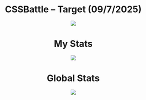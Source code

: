 <h1 align="center">CSSBattle – Target (09/7/2025)</h1>

<p align="center">
  <img src="https://github.com/user-attachments/assets/8d152cd9-e35a-491c-adea-546abcc2d3e4">
</p>

<h1 align="center">My Stats</h1>

<p align="center">
  <img src="https://github.com/user-attachments/assets/aafb1e7e-159a-45f7-8290-8ab324737f66">
</p>

<h1 align="center">Global Stats</h1>

<p align="center">
  <img src="https://github.com/user-attachments/assets/d55b93d1-a9b2-406c-9eaf-83f8dfa547db">
</p>
